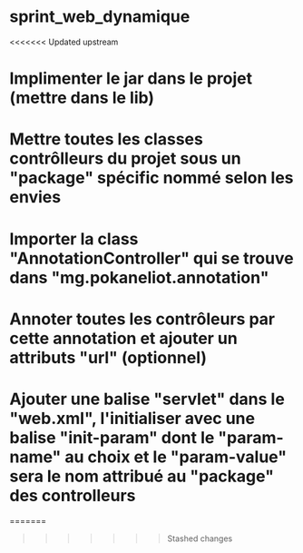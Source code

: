 # sprint_web_dynamique

<<<<<<< Updated upstream
# Implimenter le jar dans le projet (mettre dans le lib)

# Mettre toutes les classes contrôlleurs du projet sous un "package" spécific nommé selon les envies

# Importer la class "AnnotationController" qui se trouve dans "mg.pokaneliot.annotation"

# Annoter toutes les contrôleurs par cette annotation et ajouter un attributs "url" (optionnel)

# Ajouter une balise "servlet" dans le "web.xml", l'initialiser avec une balise "init-param" dont le "param-name" au choix et le "param-value" sera le nom attribué au "package" des controlleurs
=======
>>>>>>> Stashed changes
